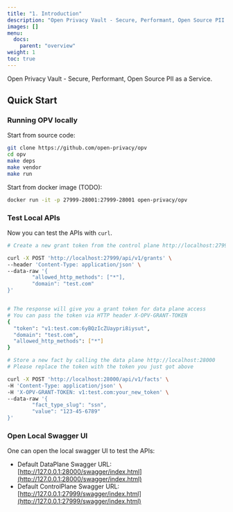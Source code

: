```yaml
---
title: "1. Introduction"
description: "Open Privacy Vault - Secure, Performant, Open Source PII as a Service."
images: []
menu:
  docs:
    parent: "overview"
weight: 1
toc: true
---
```


Open Privacy Vault - Secure, Performant, Open Source PII as a Service.

## Quick Start

### Running OPV locally

Start from source code:

```sh
git clone https://github.com/open-privacy/opv
cd opv
make deps
make vendor
make run
```

Start from docker image (TODO):

```sh
docker run -it -p 27999-28001:27999-28001 open-privacy/opv
```

### Test Local APIs

Now you can test the APIs with `curl`.

```sh
# Create a new grant token from the control plane http://localhost:27999

curl -X POST 'http://localhost:27999/api/v1/grants' \
--header 'Content-Type: application/json' \
--data-raw '{
        "allowed_http_methods": ["*"],
        "domain": "test.com"
}'


# The response will give you a grant token for data plane access
# You can pass the token via HTTP header X-OPV-GRANT-TOKEN
{
  "token": "v1:test.com:6yBQzIcZUaypri8iysut",
  "domain": "test.com",
  "allowed_http_methods": ["*"]
}
```

```sh
# Store a new fact by calling the data plane http://localhost:28000
# Please replace the token with the token you just got above

curl -X POST 'http://localhost:28000/api/v1/facts' \
-H 'Content-Type: application/json' \
-H 'X-OPV-GRANT-TOKEN: v1:test.com:your_new_token' \
--data-raw '{
        "fact_type_slug": "ssn",
        "value": "123-45-6789"
}'
```

### Open Local Swagger UI

One can open the local swagger UI to test the APIs:

- Default DataPlane Swagger URL: [http://127.0.0.1:28000/swagger/index.html](http://127.0.0.1:28000/swagger/index.html)
- Default ControlPlane Swagger URL: [http://127.0.0.1:27999/swagger/index.html](http://127.0.0.1:27999/swagger/index.html)
